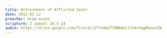 ```yaml
---
title: Refreshment of Afflicted Saint
date: 2012-02-12
preacher: brad-evans
scripture: 2 Samuel 16:5-14
audio: https://drive.google.com/file/d/1JTrhdqkTTWB8AoCilb6vhqgRKeanZ9BC/view
---
```

